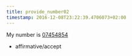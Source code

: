 ```yaml
---
title: provide_number02
timestamp: 2016-12-08T23:22:39.4706073+02:00
---
```


My number is [07454854](phone-number/custId)
* affirmative/accept
